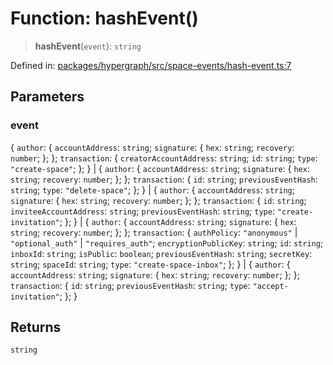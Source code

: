 # Function: hashEvent()

> **hashEvent**(`event`): `string`

Defined in: [packages/hypergraph/src/space-events/hash-event.ts:7](https://github.com/hashirpm/hypergraph/blob/ab4ea1cdb9430798142e0d735aac9d31c2cf0ae0/packages/hypergraph/src/space-events/hash-event.ts#L7)

## Parameters

### event

\{ `author`: \{ `accountAddress`: `string`; `signature`: \{ `hex`: `string`; `recovery`: `number`; \}; \}; `transaction`: \{ `creatorAccountAddress`: `string`; `id`: `string`; `type`: `"create-space"`; \}; \} | \{ `author`: \{ `accountAddress`: `string`; `signature`: \{ `hex`: `string`; `recovery`: `number`; \}; \}; `transaction`: \{ `id`: `string`; `previousEventHash`: `string`; `type`: `"delete-space"`; \}; \} | \{ `author`: \{ `accountAddress`: `string`; `signature`: \{ `hex`: `string`; `recovery`: `number`; \}; \}; `transaction`: \{ `id`: `string`; `inviteeAccountAddress`: `string`; `previousEventHash`: `string`; `type`: `"create-invitation"`; \}; \} | \{ `author`: \{ `accountAddress`: `string`; `signature`: \{ `hex`: `string`; `recovery`: `number`; \}; \}; `transaction`: \{ `authPolicy`: `"anonymous"` \| `"optional_auth"` \| `"requires_auth"`; `encryptionPublicKey`: `string`; `id`: `string`; `inboxId`: `string`; `isPublic`: `boolean`; `previousEventHash`: `string`; `secretKey`: `string`; `spaceId`: `string`; `type`: `"create-space-inbox"`; \}; \} | \{ `author`: \{ `accountAddress`: `string`; `signature`: \{ `hex`: `string`; `recovery`: `number`; \}; \}; `transaction`: \{ `id`: `string`; `previousEventHash`: `string`; `type`: `"accept-invitation"`; \}; \}

## Returns

`string`
